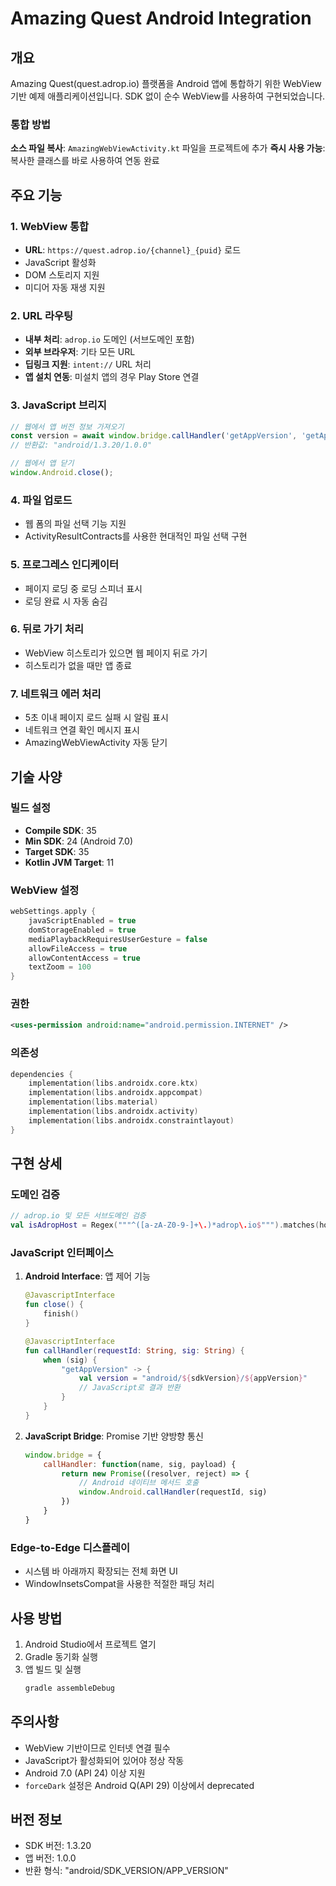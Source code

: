 # Amazing Quest Android Integration

## 개요
Amazing Quest(quest.adrop.io) 플랫폼을 Android 앱에 통합하기 위한 WebView 기반 예제 애플리케이션입니다. SDK 없이 순수 WebView를 사용하여 구현되었습니다.

### 통합 방법
**소스 파일 복사**: `AmazingWebViewActivity.kt` 파일을 프로젝트에 추가
**즉시 사용 가능**: 복사한 클래스를 바로 사용하여 연동 완료

## 주요 기능

### 1. WebView 통합
- **URL**: `https://quest.adrop.io/{channel}_{puid}` 로드
- JavaScript 활성화
- DOM 스토리지 지원
- 미디어 자동 재생 지원

### 2. URL 라우팅
- **내부 처리**: `adrop.io` 도메인 (서브도메인 포함)
- **외부 브라우저**: 기타 모든 URL
- **딥링크 지원**: `intent://` URL 처리
- **앱 설치 연동**: 미설치 앱의 경우 Play Store 연결

### 3. JavaScript 브리지
```javascript
// 웹에서 앱 버전 정보 가져오기
const version = await window.bridge.callHandler('getAppVersion', 'getAppVersion');
// 반환값: "android/1.3.20/1.0.0"

// 웹에서 앱 닫기
window.Android.close();
```

### 4. 파일 업로드
- 웹 폼의 파일 선택 기능 지원
- ActivityResultContracts를 사용한 현대적인 파일 선택 구현

### 5. 프로그레스 인디케이터
- 페이지 로딩 중 로딩 스피너 표시
- 로딩 완료 시 자동 숨김

### 6. 뒤로 가기 처리
- WebView 히스토리가 있으면 웹 페이지 뒤로 가기
- 히스토리가 없을 때만 앱 종료

### 7. 네트워크 에러 처리
- 5초 이내 페이지 로드 실패 시 알림 표시
- 네트워크 연결 확인 메시지 표시
- AmazingWebViewActivity 자동 닫기


## 기술 사양

### 빌드 설정
- **Compile SDK**: 35
- **Min SDK**: 24 (Android 7.0)
- **Target SDK**: 35
- **Kotlin JVM Target**: 11

### WebView 설정
```kotlin
webSettings.apply {
    javaScriptEnabled = true
    domStorageEnabled = true
    mediaPlaybackRequiresUserGesture = false
    allowFileAccess = true
    allowContentAccess = true
    textZoom = 100
}
```

### 권한
```xml
<uses-permission android:name="android.permission.INTERNET" />
```

### 의존성
```kotlin
dependencies {
    implementation(libs.androidx.core.ktx)
    implementation(libs.androidx.appcompat)
    implementation(libs.material)
    implementation(libs.androidx.activity)
    implementation(libs.androidx.constraintlayout)
}
```

## 구현 상세

### 도메인 검증
```kotlin
// adrop.io 및 모든 서브도메인 검증
val isAdropHost = Regex("""^([a-zA-Z0-9-]+\.)*adrop\.io$""").matches(host)
```

### JavaScript 인터페이스
1. **Android Interface**: 앱 제어 기능
   ```kotlin
   @JavascriptInterface
   fun close() {
       finish()
   }
   
   @JavascriptInterface
   fun callHandler(requestId: String, sig: String) {
       when (sig) {
           "getAppVersion" -> {
               val version = "android/${sdkVersion}/${appVersion}"
               // JavaScript로 결과 반환
           }
       }
   }
   ```

2. **JavaScript Bridge**: Promise 기반 양방향 통신
   ```javascript
   window.bridge = {
       callHandler: function(name, sig, payload) {
           return new Promise((resolver, reject) => {
               // Android 네이티브 메서드 호출
               window.Android.callHandler(requestId, sig)
           })
       }
   }
   ```

### Edge-to-Edge 디스플레이
- 시스템 바 아래까지 확장되는 전체 화면 UI
- WindowInsetsCompat을 사용한 적절한 패딩 처리

## 사용 방법

1. Android Studio에서 프로젝트 열기
2. Gradle 동기화 실행
3. 앱 빌드 및 실행
   ```bash
   gradle assembleDebug
   ```

## 주의사항

- WebView 기반이므로 인터넷 연결 필수
- JavaScript가 활성화되어 있어야 정상 작동
- Android 7.0 (API 24) 이상 지원
- `forceDark` 설정은 Android Q(API 29) 이상에서 deprecated

## 버전 정보
- SDK 버전: 1.3.20
- 앱 버전: 1.0.0
- 반환 형식: "android/SDK_VERSION/APP_VERSION"
